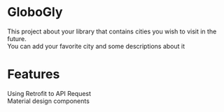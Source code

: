 # GloboGly

This project about your library that contains cities you wish to visit in the future. </br>
You can add your favorite city and some descriptions about it

# Features
Using Retrofit to API Request </br>
Material design components </br>
